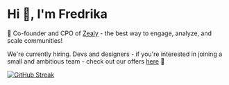 <h1>Hi 👋, I'm Fredrika</h1>

🚀 Co-founder and CPO of [Zealy](https://zealy.io/) - the best way to engage, analyze, and scale communities!

We're currently hiring. Devs and designers - if you're interested in joining a small and ambitious team - check out our offers [here](https://zealy.crew.work/jobs) 🌈


[![GitHub Streak](https://streak-stats.demolab.com?user=fredrikalindh&hide_border=true)](https://git.io/streak-stats)
